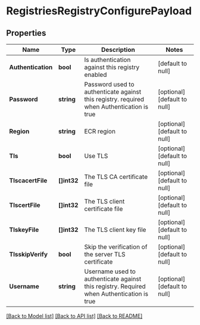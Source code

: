 # RegistriesRegistryConfigurePayload

## Properties
Name | Type | Description | Notes
------------ | ------------- | ------------- | -------------
**Authentication** | **bool** | Is authentication against this registry enabled | [default to null]
**Password** | **string** | Password used to authenticate against this registry. required when Authentication is true | [optional] [default to null]
**Region** | **string** | ECR region | [optional] [default to null]
**Tls** | **bool** | Use TLS | [optional] [default to null]
**TlscacertFile** | **[]int32** | The TLS CA certificate file | [optional] [default to null]
**TlscertFile** | **[]int32** | The TLS client certificate file | [optional] [default to null]
**TlskeyFile** | **[]int32** | The TLS client key file | [optional] [default to null]
**TlsskipVerify** | **bool** | Skip the verification of the server TLS certificate | [optional] [default to null]
**Username** | **string** | Username used to authenticate against this registry. Required when Authentication is true | [optional] [default to null]

[[Back to Model list]](../README.md#documentation-for-models) [[Back to API list]](../README.md#documentation-for-api-endpoints) [[Back to README]](../README.md)



